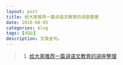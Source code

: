```yaml
---
layout: post
title: 给大家推荐一篇讲语文教育的讲座整理
date: 2018-08-05
categories: blog
tags: [闲扯]
description: 文章金句。
---
```




>1. [给大家推荐一篇讲语文教育的讲座整理](http://www.lukou.com/userfeed/17012656) 
